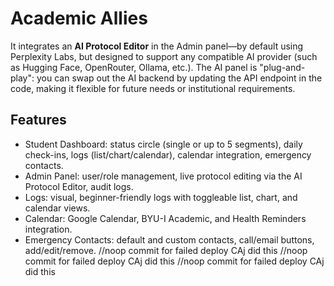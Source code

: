 # Academic Allies
It integrates an **AI Protocol Editor** in the Admin panel—by default using Perplexity Labs, but designed to support any compatible AI provider (such as Hugging Face, OpenRouter, Ollama, etc.). The AI panel is "plug-and-play": you can swap out the AI backend by updating the API endpoint in the code, making it flexible for future needs or institutional requirements.
## Features
- Student Dashboard: status circle (single or up to 5 segments), daily check-ins, logs (list/chart/calendar), calendar integration, emergency contacts.
- Admin Panel: user/role management, live protocol editing via the AI Protocol Editor, audit logs.
- Logs: visual, beginner-friendly logs with toggleable list, chart, and calendar views.
- Calendar: Google Calendar, BYU-I Academic, and Health Reminders integration.
- Emergency Contacts: default and custom contacts, call/email buttons, add/edit/remove.
//noop commit for failed deploy CAj did this
//noop commit for failed deploy CAj did this
//noop commit for failed deploy CAj did this
